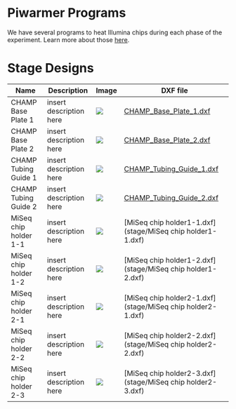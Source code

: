 # Piwarmer Programs

We have several programs to heat Illumina chips during each phase of the experiment. Learn more about those [here](piwarmer/).

# Stage Designs 

| Name | Description | Image | DXF file |
| ---- | ----------- | ----- | -------- |
| CHAMP Base Plate 1 | insert description here | <img src="CHAMP_Base_Plate_1.png"> | [CHAMP_Base_Plate_1.dxf](stage/CHAMP_Base_Plate_1.dxf) |
| CHAMP Base Plate 2 | insert description here | <img src="CHAMP_Base_Plate_2.png"> | [CHAMP_Base_Plate_2.dxf](stage/CHAMP_Base_Plate_2.dxf) |
| CHAMP Tubing Guide 1 | insert description here | <img src="CHAMP_Tubing_Guide_1.png"> | [CHAMP_Tubing_Guide_1.dxf](stage/CHAMP_Tubing_Guide_1.dxf) |
| CHAMP Tubing Guide 2 | insert description here | <img src="CHAMP_Tubing_Guide_2.png"> | [CHAMP_Tubing_Guide_2.dxf](stage/CHAMP_Tubing_Guide_2.dxf) |
| MiSeq chip holder 1-1 | insert description here | <img src="MiSeq chip holder1-1.png"> | [MiSeq chip holder1-1.dxf](stage/MiSeq chip holder1-1.dxf) |
| MiSeq chip holder 1-2 | insert description here | <img src="MiSeq chip holder1-2.png"> | [MiSeq chip holder1-2.dxf](stage/MiSeq chip holder1-2.dxf) |
| MiSeq chip holder 2-1 | insert description here | <img src="MiSeq chip holder2-1.png"> | [MiSeq chip holder2-1.dxf](stage/MiSeq chip holder2-1.dxf) |
| MiSeq chip holder 2-2 | insert description here | <img src="MiSeq chip holder2-2.png"> | [MiSeq chip holder2-2.dxf](stage/MiSeq chip holder2-2.dxf) |
| MiSeq chip holder 2-3 | insert description here | <img src="MiSeq chip holder2-3.png"> | [MiSeq chip holder2-3.dxf](stage/MiSeq chip holder2-3.dxf) |

